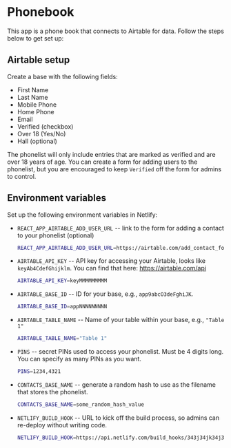 # Phonebook

This app is a phone book that connects to Airtable for data. Follow the steps below to get set up:

## Airtable setup

Create a base with the following fields:

- First Name
- Last Name
- Mobile Phone
- Home Phone
- Email
- Verified (checkbox)
- Over 18 (Yes/No)
- Hall (optional)

The phonelist will only include entries that are marked as verified and are over 18 years of age. You can create a form for adding users to the phonelist, but you are encouraged to keep `Verified` off the form for admins to control.

## Environment variables

Set up the following environment variables in Netlify:

- `REACT_APP_AIRTABLE_ADD_USER_URL` -- link to the form for adding a contact to your phonelist (optional)
  ```sh
  REACT_APP_AIRTABLE_ADD_USER_URL=https://airtable.com/add_contact_form_url
  ```
- `AIRTABLE_API_KEY` -- API key for accessing your Airtable, looks like `keyAb4CdefGhijklm`. You can find that here: https://airtable.com/api
  ```sh
  AIRTABLE_API_KEY=keyMMMMMMMMM
  ```
- `AIRTABLE_BASE_ID` -- ID for your base, e.g., `app9abcO3deFghiJK`.
  ```sh
  AIRTABLE_BASE_ID=appNNNNNNNNN
  ```
- `AIRTABLE_TABLE_NAME` -- Name of your table within your base, e.g., `"Table 1"`
  ```sh
  AIRTABLE_TABLE_NAME="Table 1"
  ```
- `PINS` -- secret PINs used to access your phonelist. Must be 4 digits long. You can specify as many PINs as you want.
  ```sh
  PINS=1234,4321
  ```
- `CONTACTS_BASE_NAME` -- generate a random hash to use as the filename that stores the phonelist.
  ```sh
  CONTACTS_BASE_NAME=some_random_hash_value
  ```
- `NETLIFY_BUILD_HOOK` -- URL to kick off the build process, so admins can re-deploy without writing code.
  ```sh
  NETLIFY_BUILD_HOOK=https://api.netlify.com/build_hooks/343j34jk34j3k4j3k4343
  ```
